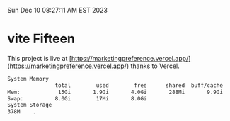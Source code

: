 Sun Dec 10 08:27:11 AM EST 2023

# vite Fifteen


This project is live at [https://marketingpreference.vercel.app/](https://marketingpreference.vercel.app/) thanks to Vercel.

```bash
System Memory
               total        used        free      shared  buff/cache   available
Mem:            15Gi       1.9Gi       4.0Gi       288Mi       9.9Gi        13Gi
Swap:          8.0Gi        17Mi       8.0Gi
System Storage
378M	.
